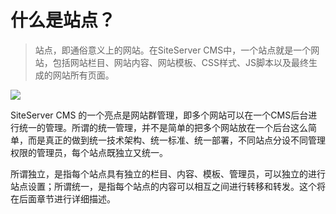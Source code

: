 # 什么是站点？

> 站点，即通俗意义上的网站。在SiteServer CMS中，一个站点就是一个网站，包括网站栏目、网站内容、网站模板、CSS样式、JS脚本以及最终生成的网站所有页面。

![](/assets/200.jpg)

SiteServer CMS 的一个亮点是网站群管理，即多个网站可以在一个CMS后台进行统一的管理。所谓的统一管理，并不是简单的把多个网站放在一个后台这么简单，而是真正的做到统一技术架构、统一标准、统一部署，不同站点分设不同管理权限的管理员，每个站点既独立又统一。

所谓独立，是指每个站点具有独立的栏目、内容、模板、管理员，可以独立的进行站点设置；所谓统一，是指每个站点的内容可以相互之间进行转移和转发。这个将在后面章节进行详细描述。

